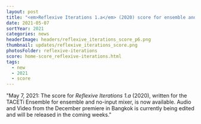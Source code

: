 ```yaml
---
layout: post
title: "<em>Reflexive Iterations 1.a</em> (2020) score for ensemble and no-input mixer now available. Video coming soon!"
date: 2021-05-07
sortYear: 2021
categories: news
headerImage: headers/reflexive_iterations_score_p6.png
thumbnail: updates/reflexive_iterations_score.png
photosFolder: reflexive-iterations
score: home-score_reflexive-iterations.html
tags:
  - new
  - 2021
  - score
---
```

"May 7, 2021: The score for *Reflexive Iterations 1.a* (2020), written for the TACETi Ensemble for ensemble and no-input mixer, is now available. Audio and Video from the December premiere in Bangkok is currently being edited and will be released in the coming weeks."
